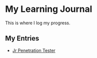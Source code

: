 #  My Learning Journal

This is where I log my progress.

## My Entries
- [Jr Penetration Tester](./penetration-tester.md)



